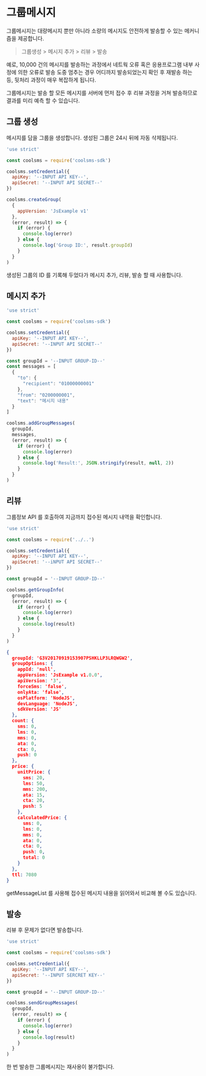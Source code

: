 # 그룹메시지

그룹메시지는 대량메시지 뿐만 아니라 소량의 메시지도 안전하게 발송할 수 있는 메커니즘을 제공합니다.

> 그룹생성 > 메시지 추가 > 리뷰 > 발송

예로, 10,000 건의 메시지를 발송하는 과정에서 네트웍 오류 혹은 응용프로그램 내부 사정에 의한 오류로 발송 도중 멈추는 경우 어디까지 발송되었는지 확인 후 재발송 하는 등, 뒷처리 과정이 매우 복잡하게 됩니다.

그룹메시지는 발송 할 모든 메시지를 서버에 먼저 접수 후 리뷰 과정을 거쳐 발송하므로 결과를 미리 예측 할 수 있습니다.

## 그룹 생성

메시지를 담을 그룹을 생성합니다. 생성된 그룹은 24시 뒤에 자동 삭제됩니다.

```js
'use strict'

const coolsms = require('coolsms-sdk')

coolsms.setCredential({
  apiKey: '--INPUT API KEY--',
  apiSecret: '--INPUT API SECRET--'
})

coolsms.createGroup(
  {
    appVersion: 'JsExample v1'
  },
  (error, result) => {
    if (error) {
      console.log(error)
    } else {
      console.log('Group ID:', result.groupId)
    }
  }
)
```

생성된 그룹의 ID 를 기록해 두었다가 메시지 추가, 리뷰, 발송 할 때 사용합니다.

## 메시지 추가

```js
'use strict'

const coolsms = require('coolsms-sdk')

coolsms.setCredential({
  apiKey: '--INPUT API KEY--',
  apiSecret: '--INPUT API SECRET--'
})

const groupId = '--INPUT GROUP-ID--'
const messages = [
  {
    "to": {
      "recipient": "01000000001"
    },
    "from": "0200000001",
    "text": "메시지 내용"
  }
]

coolsms.addGroupMessages(
  groupId,
  messages,
  (error, result) => {
    if (error) {
      console.log(error)
    } else {
      console.log('Result:', JSON.stringify(result, null, 2))
    }
  }
)

```

## 리뷰

그룹정보 API 를 호출하여 지금까지 접수된 메시지 내역을 확인합니다.

```js
'use strict'

const coolsms = require('../..')

coolsms.setCredential({
  apiKey: '--INPUT API KEY--',
  apiSecret: '--iNPUT API SECRET--'
})

const groupId = '--INPUT GROUP-ID--'

coolsms.getGroupInfo(
  groupId,
  (error, result) => {
    if (error) {
      console.log(error)
    } else {
      console.log(result)
    }
  }
)
```

```json
{
  groupId: 'G3V20170919153907PSHKLLP3LRQWGW2',
  groupOptions: { 
    appId: 'null',
    appVersion: 'JsExample v1.0.0',
    apiVersion: '3',
    forceSms: 'false',
    onlyAta: 'false',
    osPlatform: 'NodeJS',
    devLanguage: 'NodeJS',
    sdkVersion: 'JS'
  },
  count: {
    sms: 0,
    lms: 0,
    mms: 0,
    ata: 0,
    cta: 0,
    push: 0
  },
  price: { 
    unitPrice: {
      sms: 20,
      lms: 50,
      mms: 200,
      ata: 15,
      cta: 20,
      push: 5
    },
    calculatedPrice: {
      sms: 0,
      lms: 0,
      mms: 0,
      ata: 0,
      cta: 0,
      push: 0,
      total: 0
    }
  },
  ttl: 7080
}
```

getMessageList 를 사용해 접수된 메시지 내용을 읽어와서 비교해 볼 수도 있습니다.


## 발송

리뷰 후 문제가 없다면 발송합니다.

```js
'use strict'

const coolsms = require('coolsms-sdk')

coolsms.setCredential({
  apiKey: '--INPUT API KEY--',
  apiSecret: '--INPUT SERCRET KEY--'
})

const groupId = '--INPUT GROUP-ID--'

coolsms.sendGroupMessages(
  groupId,
  (error, result) => {
    if (error) {
      console.log(error)
    } else {
      console.log(result)
    }
  }
)
```

한 번 발송한 그룹메시지는 재사용이 불가합니다.
